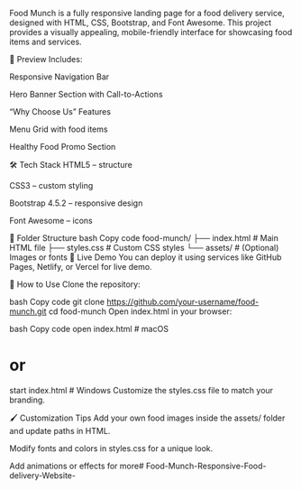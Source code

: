 Food Munch is a fully responsive landing page for a food delivery service, designed with HTML, CSS, Bootstrap, and Font Awesome. This project provides a visually appealing, mobile-friendly interface for showcasing food items and services.

📸 Preview
Includes:

Responsive Navigation Bar

Hero Banner Section with Call-to-Actions

“Why Choose Us” Features

Menu Grid with food items

Healthy Food Promo Section

🛠️ Tech Stack
HTML5 – structure

CSS3 – custom styling

Bootstrap 4.5.2 – responsive design

Font Awesome – icons

📁 Folder Structure
bash
Copy code
food-munch/
├── index.html            # Main HTML file
├── styles.css            # Custom CSS styles
└── assets/               # (Optional) Images or fonts
🔗 Live Demo
You can deploy it using services like GitHub Pages, Netlify, or Vercel for live demo.

🧩 How to Use
Clone the repository:

bash
Copy code
git clone https://github.com/your-username/food-munch.git
cd food-munch
Open index.html in your browser:

bash
Copy code
open index.html  # macOS
# or
start index.html  # Windows
Customize the styles.css file to match your branding.

🖌️ Customization Tips
Add your own food images inside the assets/ folder and update paths in HTML.

Modify fonts and colors in styles.css for a unique look.

Add animations or effects for more# Food-Munch-Responsive-Food-delivery-Website-
